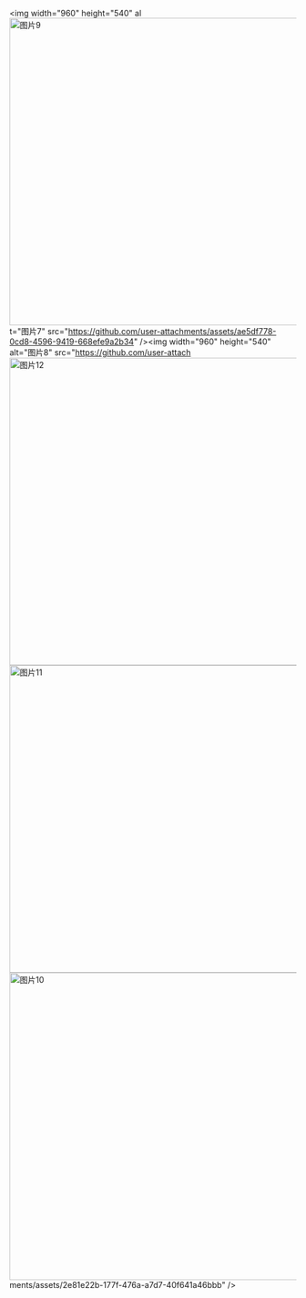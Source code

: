 <img width="960" height="540" al<img width="960" height="540" alt="图片9" src="https://github.com/user-attachments/assets/152b351c-130a-4903-9c64-8247467a38c5" />
t="图片7" src="https://github.com/user-attachments/assets/ae5df778-0cd8-4596-9419-668efe9a2b34" /><img width="960" height="540" alt="图片8" src="https://github.com/user-attach<img width="960" height="540" alt="图片12" src="https://github.com/user-attachments/assets/349d8029-91e6-43bf-b2d3-18903930ba6c" />
<img width="960" height="540" alt="图片11" src="https://github.com/user-attachments/assets/d9f7b57a-fa63-4419-a751-5b00110970e2" />
<img width="960" height="540" alt="图片10" src="https://github.com/user-attachments/assets/e6782ff6-c173-4443-b0bd-79ff3c21de7f" />
ments/assets/2e81e22b-177f-476a-a7d7-40f641a46bbb" />

